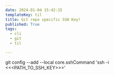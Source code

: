 ```yaml
---
date: 2024-01-04 15:42:15
templateKey: til
title: Git repo specific SSH Key!
published: True
tags:
  - cli
  - git
  - til

---
```


git config --add --local core.sshCommand 'ssh -i <<<PATH_TO_SSH_KEY>>>'
